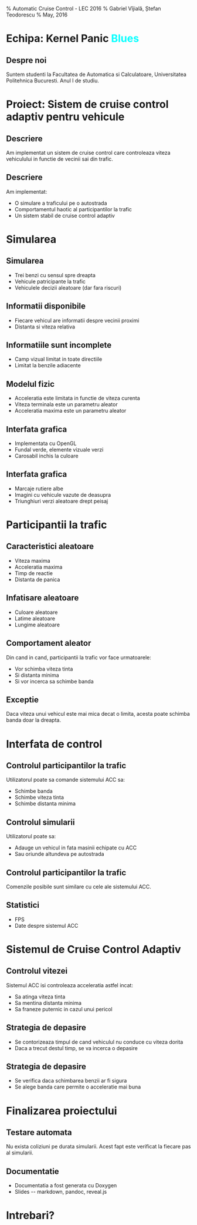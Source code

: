 % Automatic Cruise Control - LEC 2016
% Gabriel Vîjială, Ștefan Teodorescu
% May, 2016


# Echipa: Kernel Panic <span style="color: cyan">Blues</span>

## Despre noi

Suntem studenti la Facultatea de Automatica si Calculatoare,
Universitatea Politehnica Bucuresti.
Anul I de studiu.

# Proiect: Sistem de cruise control adaptiv pentru vehicule

## Descriere

Am implementat un sistem de cruise control care
controleaza viteza vehiculului in functie de
vecinii sai din trafic.

## Descriere

Am implementat:

- O simulare a traficului pe o autostrada
- Comportamentul haotic al participantilor la trafic
- Un sistem stabil de cruise control adaptiv

# Simularea

## Simularea

- Trei benzi cu sensul spre dreapta
- Vehicule patricipante la trafic
- Vehiculele decizii aleatoare (dar fara riscuri)

## Informatii disponibile

- Fiecare vehicul are informatii despre vecinii proximi
- Distanta si viteza relativa


## Informatiile sunt incomplete

- Camp vizual limitat in toate directiile
- Limitat la benzile adiacente

## Modelul fizic

- Acceleratia este limitata in functie de viteza curenta
- Viteza terminala este un parametru aleator
- Acceleratia maxima este un parametru aleator

## Interfata grafica

- Implementata cu OpenGL
- Fundal verde, elemente vizuale verzi
- Carosabil inchis la culoare

## Interfata grafica

- Marcaje rutiere albe
- Imagini cu vehicule vazute de deasupra
- Triunghiuri verzi aleatoare drept peisaj


# Participantii la trafic

## Caracteristici aleatoare

- Viteza maxima
- Acceleratia maxima
- Timp de reactie
- Distanta de panica

## Infatisare aleatoare

- Culoare aleatoare
- Latime aleatoare
- Lungime aleatoare

## Comportament aleator

Din cand in cand, participantii la trafic vor face urmatoarele:

- Vor schimba viteza tinta
- Si distanta minima
- Si vor incerca sa schimbe banda

## Exceptie

Daca viteza unui vehicul este mai mica decat o limita,
acesta poate schimba banda doar la dreapta.

# Interfata de control

## Controlul participantilor la trafic

Utilizatorul poate sa comande sistemului ACC sa:

- Schimbe banda
- Schimbe viteza tinta
- Schimbe distanta minima

## Controlul simularii

Utilizatorul poate sa:

- Adauge un vehicul in fata masinii echipate cu ACC
- Sau oriunde altundeva pe autostrada

## Controlul participantilor la trafic

Comenzile posibile sunt similare cu cele ale
sistemului ACC.

## Statistici

- FPS
- Date despre sistemul ACC

# Sistemul de Cruise Control Adaptiv

## Controlul vitezei

Sistemul ACC isi controleaza acceleratia astfel incat:

- Sa atinga viteza tinta
- Sa mentina distanta minima
- Sa franeze puternic in cazul unui pericol

## Strategia de depasire

- Se contorizeaza timpul de cand vehiculul nu conduce
cu viteza dorita
- Daca a trecut destul timp, se va incerca o depasire

## Strategia de depasire

- Se verifica daca schimbarea benzii ar fi sigura
- Se alege banda care permite o acceleratie mai buna

# Finalizarea proiectului

## Testare automata

Nu exista coliziuni pe durata simularii.
Acest fapt este verificat la fiecare pas al simularii.

## Documentatie

- Documentatia a fost generata cu Doxygen
- Slides -- markdown, pandoc, reveal.js

# Intrebari?




